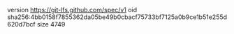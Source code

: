 version https://git-lfs.github.com/spec/v1
oid sha256:4bb0158f7855362da05be49b0cbacf75733bf7125a0b9ce1b51e255d620d7bcf
size 4749
